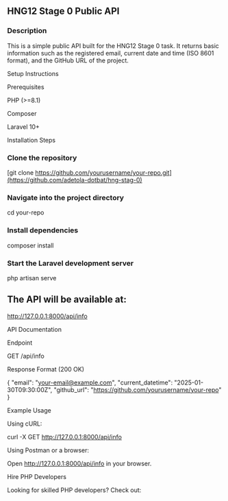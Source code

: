 ## HNG12 Stage 0 Public API

### Description

This is a simple public API built for the HNG12 Stage 0 task. It returns basic information such as the registered email, current date and time (ISO 8601 format), and the GitHub URL of the project.

Setup Instructions

Prerequisites

PHP (>=8.1)

Composer

Laravel 10+

Installation Steps

### Clone the repository

[git clone https://github.com/yourusername/your-repo.git](https://github.com/adetola-dotbat/hng-stag-0)

### Navigate into the project directory

cd your-repo

### Install dependencies

composer install

### Start the Laravel development server

php artisan serve


## The API will be available at:

http://127.0.0.1:8000/api/info

API Documentation

Endpoint

GET /api/info

Response Format (200 OK)

{
"email": "your-email@example.com",
"current_datetime": "2025-01-30T09:30:00Z",
"github_url": "https://github.com/yourusername/your-repo"
}

Example Usage

Using cURL:

curl -X GET http://127.0.0.1:8000/api/info

Using Postman or a browser:

Open http://127.0.0.1:8000/api/info in your browser.

Hire PHP Developers

Looking for skilled PHP developers? Check out:

